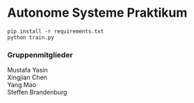 # Autonome Systeme Praktikum

`pip install -r requirements.txt`  
`python train.py`


### Gruppenmitglieder
Mustafa Yasin\
Xingjian Chen\
Yang Mao\
Steffen Brandenburg
